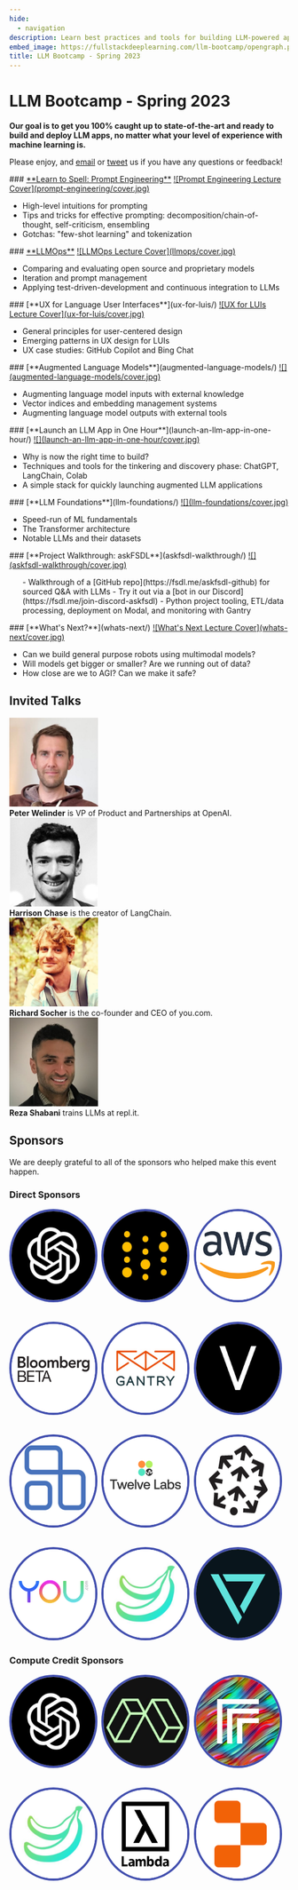 ```yaml
---
hide:
  - navigation
description: Learn best practices and tools for building LLM-powered apps
embed_image: https://fullstackdeeplearning.com/llm-bootcamp/opengraph.png
title: LLM Bootcamp - Spring 2023
---
```


<style>

  a.video-card>img {
    filter: drop-shadow(0 0 0.1rem #1c1c1c);
    border-radius: 0.1rem;
  }
  a.video-card:hover>img {
    filter: brightness(.85) drop-shadow(0 0 0.1rem #1c1c1c);
  }

  .logo--image {
    border-radius: 50%;
    border: 4px solid #4350af;
  }

</style>

# LLM Bootcamp - Spring 2023

**Our goal is to get you 100% caught up to state-of-the-art and ready to build and deploy LLM apps, no matter what your level of experience with machine learning is.**

Please enjoy, and [email](mailto:team@fullstackdeeplearning.com) or [tweet](https://twitter.com/full_stack_dl) us if you have any questions or feedback!

<div class="grid-2" markdown>
<div markdown>
### <a href="prompt-engineering/">**Learn to Spell: Prompt Engineering**</a>

<a href="prompt-engineering" class="video-card">
![Prompt Engineering Lecture Cover](prompt-engineering/cover.jpg)
</a>
<ul>
  <li> High-level intuitions for prompting
  <li> Tips and tricks for effective prompting: decomposition/chain-of-thought, self-criticism, ensembling
  <li> Gotchas: "few-shot learning" and tokenization
</ul>
</div>

<div markdown>
### <a href="llmops/">**LLMOps**</a>
<a href="llmops" class="video-card">
  ![LLMOps Lecture Cover](llmops/cover.jpg)
</a>
<ul>
  <li> Comparing and evaluating open source and proprietary models
  <li> Iteration and prompt management
  <li> Applying test-driven-development and continuous integration to LLMs
</ul>
</div>

<div markdown>
### [**UX for Language User Interfaces**](ux-for-luis/)
<a href="ux-for-luis" class="video-card">
  ![UX for LUIs Lecture Cover](ux-for-luis/cover.jpg)
</a>
  <ul>
    <li>General principles for user-centered design
    <li>Emerging patterns in UX design for LUIs
    <li>UX case studies: GitHub Copilot and Bing Chat
  </ul>
</div>

<div markdown>
### [**Augmented Language Models**](augmented-language-models/)

<a href="augmented-language-models" class="video-card">
![](augmented-language-models/cover.jpg)
</a>
  <ul>
    <li> Augmenting language model inputs with external knowledge
    <li> Vector indices and embedding management systems
    <li> Augmenting language model outputs with external tools
  </ul>
</div>


<div markdown>
### [**Launch an LLM App in One Hour**](launch-an-llm-app-in-one-hour/)

<a href="launch-an-llm-app-in-one-hour" class="video-card">
![](launch-an-llm-app-in-one-hour/cover.jpg)
</a>
  <ul>
    <li> Why is now the right time to build?
    <li> Techniques and tools for the tinkering and discovery phase: ChatGPT, LangChain, Colab
    <li> A simple stack for quickly launching augmented LLM applications
  </ul>
</div>


<div markdown>
### [**LLM Foundations**](llm-foundations/)

<a href="llm-foundations" class="video-card">
![](llm-foundations/cover.jpg)
</a>
  <ul>
    <li> Speed-run of ML fundamentals
    <li> The Transformer architecture
    <li> Notable LLMs and their datasets
  </ul>
</div>


<div markdown>
### [**Project Walkthrough: askFSDL**](askfsdl-walkthrough/)

<a href="launch-an-llm-app-in-one-hour" class="video-card">
![](askfsdl-walkthrough/cover.jpg)
</a>
  <ul markdown>
  - Walkthrough of a [GitHub repo](https://fsdl.me/askfsdl-github) for sourced Q&A with LLMs
  - Try it out via a [bot in our Discord](https://fsdl.me/join-discord-askfsdl)
  - Python project tooling, ETL/data processing, deployment on Modal, and monitoring with Gantry
  </ul>
</div>

<div markdown>
### [**What's Next?**](whats-next/)

<a href="whats-next" class="video-card">
![What's Next Lecture Cover](whats-next/cover.jpg)
</a>
  <ul>
    <li> Can we build general purpose robots using multimodal models?
    <li> Will models get bigger or smaller? Are we running out of data?
    <li> How close are we to AGI? Can we make it safe?
  </ul>
</div>

</div>

## Invited Talks

<div class="grid-2">
  <div class="person">
    <img src="/images/speaker-peter-welinder.jpg" class="person--image" height="160px" width="160px" loading="lazy" alt="Photo of Peter Welinder">
    <div><strong>Peter Welinder</strong> is VP of Product and Partnerships at OpenAI.</div>
  </div>
  <div class="person">
    <img src="/images/speaker-harrison-chase.jpg" class="person--image" height="160px" width="160px" loading="lazy" alt="Photo of Harrison Chase">
    <div><strong>Harrison Chase</strong> is the creator of LangChain.</div>
  </div>
  <div class="person">
    <img src="/images/speaker-richard-socher.jpg" class="person--image" height="160px" width="160px" loading="lazy" alt="Photo of Richard Socher">
    <div><strong>Richard Socher</strong> is the co-founder and CEO of you.com.</div>
  </div>
  <div class="person">
    <img src="/images/speaker-reza-shabani.jpg" class="person--image" height="160px" width="160px" loading="lazy" alt="Photo of Reza Shabani">
    <div><strong>Reza Shabani</strong> trains LLMs at repl.it.</div>
  </div>
</div>

## Sponsors

We are deeply grateful to all of the sponsors who helped make this event happen.

### Direct Sponsors

<div style="display:grid;grid-template-columns: 30% 30% 30%; row-gap: 2rem; column-gap:3%;">
  <div class="logo" markdown>
    <a href="https://openai.com"><img src="/images/logo-openai.png" class="logo--image" height="160px" width="160px" loading="lazy" alt="Logo of OpenAI"></a>
  </div>
  <div class="logo" markdown>
    <a href="https://wandb.com"><img src="/images/logo-wandb.jpg" class="logo--image" height="160px" width="160px" loading="lazy" alt="Logo of Weights & Biases"></a>
  </div>
  <div class="logo" markdown>
    <a href="https://aws.amazon.com"><img src="/images/logo-aws.png" class="logo--image" height="160px" width="160px" loading="lazy" alt="Logo of Amazon Web Services"></a>
  </div>
  <div class="logo" markdown>
    <a href="https://bloombergbeta.com"><img src="/images/logo-bloomberg.png" class="logo--image" height="160px" width="160px" loading="lazy" alt="Logo of Bloomberg Beta"></a>
  </div>
  <div class="logo" markdown>
    <a href="https://gantry.io"><img src="/images/logo-gantry.jpg" class="logo--image" height="160px" width="160px" loading="lazy" alt="Logo of Gantry"></a>
  </div>
  <div class="logo" markdown>
    <a href="https://volition.co"><img src="/images/logo-volition.png" class="logo--image" height="160px" width="160px" loading="lazy" alt="Logo of Volition"></a>
  </div>
  <div class="logo" markdown>
    <a href="https://anyscale.com"><img src="/images/logo-anyscale.png" class="logo--image" height="160px" width="160px" loading="lazy" alt="Logo of Anyscale"></a>
  </div>
  <div class="logo" markdown>
    <a href="https://twelvelabs.io"><img src="/images/logo-twelvelabs.png" class="logo--image" height="160px" width="160px" loading="lazy" alt="Logo of Twelve Labs"></a>
  </div>
  <div class="logo" markdown>
    <a href="https://pinecone.io"><img src="/images/logo-pinecone.png" class="logo--image" height="160px" width="160px" loading="lazy" alt="Logo of Pinecone"></a>
  </div>
  <div class="logo" markdown>
    <a href="https://you.com"><img src="/images/logo-you.com.png" class="logo--image" height="160px" width="160px" loading="lazy" alt="Logo of you.com"></a>
  </div>
  <div class="logo" markdown>
    <a href="https://banana.dev"><img src="/images/logo-banana.jpg" class="logo--image" height="160px" width="160px" loading="lazy" alt="Logo of Banana"></a>
  </div>
  <div class="logo" markdown>
    <a href="https://distyl.ai"><img src="/images/logo-distyl.png" class="logo--image" height="160px" width="160px" loading="lazy" alt="Logo of Distyl AI"></a>
  </div>
</div>

### Compute Credit Sponsors

<div style="display:grid;grid-template-columns: 30% 30% 30%; row-gap: 2rem; column-gap:3%;">
  <div class="logo" markdown>
    <a href="https://openai.com"><img src="/images/logo-openai.png" class="logo--image" height="160px" width="160px" loading="lazy" alt="Logo of OpenAI"></a>
  </div>
  <div class="logo" markdown>
    <a href="https://modal.com"><img src="/images/logo-modal.jpg" class="logo--image" height="160px" width="160px" loading="lazy" alt="Logo of Modal"></a>
    </div>
  <div class="logo" markdown>
    <a href="https://replicate.com"><img src="/images/logo-replicate.jpg" class="logo--image" height="160px" width="160px" loading="lazy" alt="Logo of Replicate"></a>
    </div>
  <div class="logo" markdown>
    <a href="https://banana.dev"><img src="/images/logo-banana.jpg" class="logo--image" height="160px" width="160px" loading="lazy" alt="Logo of banana.dev"></a>
    </div>
  <div class="logo" markdown>
    <a href="https://lambdalabs.com/cloud"><img src="/images/logo-lambdalabs.png" class="logo--image" height="160px" width="160px" loading="lazy" alt="Logo of LambdaLabs"></a>
    </div>
  <div class="logo" markdown>
    <a href="https://repl.it"><img src="/images/logo-replit.png" class="logo--image" height="160px" width="160px" loading="lazy" alt="Logo of Replit"></a>
    </div>
</div>
